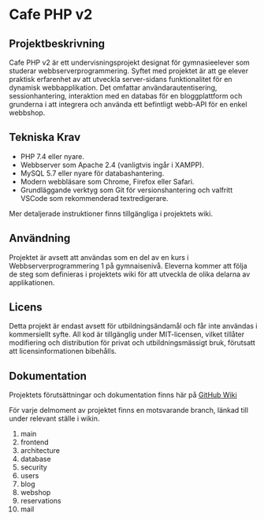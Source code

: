 # Cafe PHP v2
## Projektbeskrivning

Cafe PHP v2 är ett undervisningsprojekt designat för gymnasieelever som studerar webbserverprogrammering. Syftet med projektet är att ge elever praktisk erfarenhet av att utveckla server-sidans funktionalitet för en dynamisk webbapplikation. Det omfattar användarautentisering, sessionhantering, interaktion med en databas för en bloggplattform och grunderna i att integrera och använda ett befintligt webb-API för en enkel webbshop.

## Tekniska Krav
- PHP 7.4 eller nyare.
- Webbserver som Apache 2.4 (vanligtvis ingår i XAMPP).
- MySQL 5.7 eller nyare för databashantering.
- Modern webbläsare som Chrome, Firefox eller Safari.
- Grundläggande verktyg som Git för versionshantering och valfritt VSCode som rekommenderad textredigerare.

Mer detaljerade instruktioner finns tillgängliga i projektets wiki.

## Användning

Projektet är avsett att användas som en del av en kurs i Webbserverprogrammering 1 på gymnaisenivå. Eleverna kommer att följa de steg som definieras i projektets wiki för att utveckla de olika delarna av applikationen.

## Licens

Detta projekt är endast avsett för utbildningsändamål och får inte användas i kommersiellt syfte. All kod är tillgänglig under MIT-licensen, vilket tillåter modifiering och distribution för privat och utbildningsmässigt bruk, förutsatt att licensinformationen bibehålls.

## Dokumentation

Projektets förutsättningar och dokumentation finns här på [GitHub Wiki](https://github.com/TeacherArea/PHP_CafePHP_v2_MVC_project/wiki)

För varje delmoment av projektet finns en motsvarande branch, länkad till under relevant ställe i wikin.
1. main
2. frontend
3. architecture
4. database
5. security
6. users
7. blog
8. webshop
9. reservations
10. mail